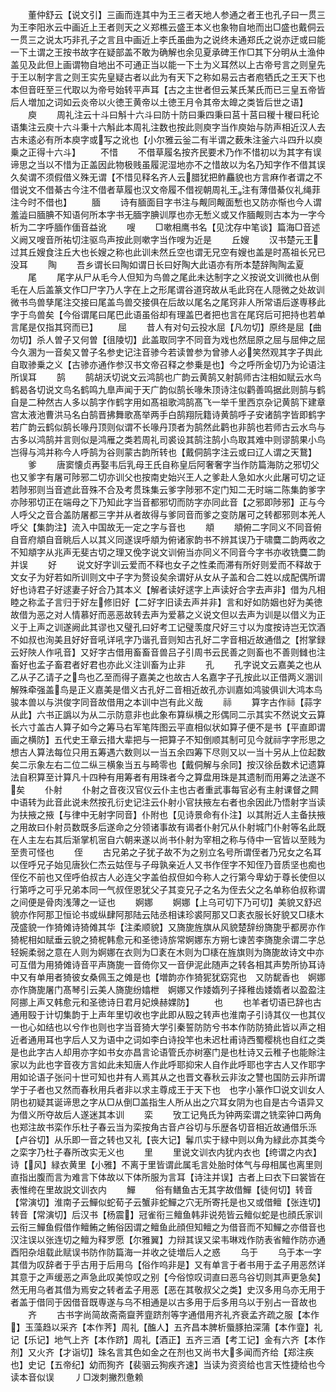 <!-- { "loadSidebar": true } -->
　　董仲舒云【说文引】三画而连其中为王三者天地人参通之者王也孔子曰一贯三为王李阳氷云中画近上王者则天之义郑樵云盛王本义也象物自地而出□盛也戴侗云一贯三之说太巧非孔子之言且中画近上李氏虽曲为之说终未通郑氏之说亦迂或曰能一下土谓之王按书故字在疑部盖不敢为确解也余见夏承碑王作□其下分明从土渔仲盖见及此但上画谓物自地出不可通正当以能一下土为义耳然以上古帝号言之则皇先于王以制字言之则王实先皇疑古者以此为有天下之称如易云古者庖牺氏之王天下也本但音旺至三代取以为帝号始转平声耳【古之主世者但云某氏某氏而已三皇五帝皆后人増加之词如云炎帝以火徳王黄帝以土徳王月令其帝太皥之类皆后世之语】
　　庾
　　周礼注云十斗曰斛十六斗曰防十防曰秉四秉曰莒十莒曰稯十稯曰秅论语集注云庾十六斗秉十六斛此本周礼注数也按此则庾字当作庾始与防声相近汉人去古未逺必有所本庾字或写之讹也【小尔雅云釡二有半谓之薮朱注釜六斗四升以庾乗之正得十六斗】
　　不惜
　　不借草履名按齐民要术乃作不惜初以为其字有误谛思之当以不惜为正盖因此物极贱虽履泥湿地亦不之惜故以为名乃知字作不借其误久矣谓不须假借义殊无谓【不惜见释名齐人云腊犹把鲊麤貌也方言麻作者谓之不借说文不借綦古今注不借者草履也汉文帝履不借视朝周礼王注有薄借綦仪礼绳菲注今时不借也】
　　腼
　　诗有腼面目字书注与觍同觍面慙也又防亦惭也今人谓羞澁曰腼腆不知语何所本字书无腼字腆训厚也亦无慙义或又作腼觍则古本为一字今析为二字呼腼作偭音益讹
　　嗖
　　□嗽相鹰书名【见沈存中笔谈】篇海□音述义阙又嗖音所祐切注驱鸟声按此则嗽字当作嗖为近是
　　丘嫂
　　汉书楚元王过其丘嫂食注丘大也长嫂之称也此训未然丘空也谓无兄空有嫂也盖是时髙祖长兄已没耳
　　陶
　　吾乡谓长曰陶如谓日长曰好陶大此语亦有所本楚辞陶陶孟夏
　　尾
　　尾字从尸从毛今人但知为鸟兽之尾此未达制字之义按说文训微也从倒毛在人后盖篆文作□尸字乃人字在上之形尾谓谷道窍故从毛此窍在人隠微之处故训微书鸟兽孳尾注交接曰尾盖鸟兽交接俱在后故以尾名之尾窍非人所常语后遂専移此字于鸟兽矣【今俗谓尾曰尾巴此语虽俗却有理盖巴者把也言在尾窍后可把持也若单言尾是仅指其窍而已】
　　屈
　　昔人有对句云投水屈【凡勿切】原终是屈【曲勿切】杀人曽子又何曽【徂陵切】此盖取同字不同音为戏也然屈原之屈与屈伸之屈今久溷为一音矣又曽子名参史记注音骖今若读曽参为曾骖人必笑然观其字子舆此自取骖乗之义【古骖亦通作参汉书文帝召释之参乗是也】今之呼所金切乃为论语注所误耳
　　鹄
　　鹄胡沃切说文云鸿鹄也广韵云黄鹄又射鹄师古注相如赋云水鸟鹤曷各切说文鸟名鹤鸣九臯声闻于天广韵似鹄长喙朱顶诗注似鹳善鸣据此则鹄与鹤自是二种然古人多以鹄字作鹤字用如髙祖歌鸿鹄髙飞一举千里西京杂记黄鹄下建章宫太液池曹洪马名白鹄晋拂舞歌髙举两手白鹄翔阮籍诗黄鹄呼子安诸鹄字皆即鹤字若广韵云鹤似鹄长喙丹顶则似谓不长喙丹顶者为鹄然此鹳也非鹄也若师古云水鸟与古多以鸿鹄并言则似是鸿雁之类若周礼司裘设其鹄注鹄小鸟取其难中则谬鹄果小鸟岂得与鸿并称今人呼鹄为谷则蒙古韵所转也【戴侗鹄字注云或曰辽人谓之天鵞】
　　爹
　　唐窦懐贞再娶韦后乳母王氏自称皇后阿奢奢字当作防篇海防之邪切父也又爹字有屠可陟邪二切亦训父也按南史始兴王人之爹赴人急如水火此屠可切之证若陟邪则当音遮此音殊不合及考贯珠集云爹字陟邪不定门知二无时端二陈集韵爹字亦陟邪切正在端母之下乃知此字当音都邪切而防字亦同此音【之邪即陟邪】正与今人呼父之音合盖防屠都三字并从者故得与爹同音而爹之变防屠可之转都邪则本羌人呼父【集韵注】流入中国故无一定之字与音也
　　頫
　　頫俯二字同义不同音俯自音府頫自音眺后人以其义同遂误呼頫为俯诸家韵书不辨其误乃于啸麌二韵两收之不知頫字从兆声无斐古切之理又俛字说文训俯当亦同义不同音今字书亦收铣麌二韵并误
　　好
　　说文好字训云爱而不释也女子之性柔而滞有所好则爱而不释故于文女子为好若如所训则文中子字为赘设矣余谓好从女从子盖和合二姓以成配偶所谓好也诗君子好逑妻子好合乃其本义【解者读好逑字上声读好合字去声非】借为凡相睦之称孟子言归于好左修旧好【二好字旧读去声并非】言和好如防姻也好为美徳故借为恶之对人情慕好而恶恶故转去声为爱慕之义说文但以去声为训是以借义为正义于上声之训遂阙此其谬也又璧孔曰好考工记璧羡度尺好三寸以为度按诗岂无饮酒不如叔也洵美且好好音吼详吼字乃谐孔音则知古孔好二字音相近故通借之【拊掌録云好陜人作吼音】又好字古借用畜畜音兽吕子引周书云民善之则畜也不善则雠也注畜好也孟子畜君者好君也亦此义注训畜为止非
　　孔
　　孔字说文云嘉美之也从乙从子乙请子之鸟也乙至而得子嘉美之也故古人名嘉字子孔按此以正借两义溷训解殊牵强盖鸟是正义嘉美是借义古孔好二音相近故孔亦训嘉如鸿骏俱训大鸿本鸟骏本兽以与洪俊字同音故借用之本训中岂有此义哉
　　祘
　　算字古作祘【蒜字从此】六书正譌以为从二示防意非也此象布算纵横之形偶同二示其实不然说文云算长六寸盖古人算子如今之筹马右军笔阵图云平直相似状如算子便不是书【平直即谓画之横防】五代史王章云措大辈把与一把算子不知倒顺其制可见今就祘字字形思之想古人算法每位只用五筹遇六数则以一当五余四筹下尽则又以一当十另从上位起数矣二示象左右二位二纵三横象当五与畸零也【戴侗解与余同】按汉徐岳数术记遗算法自积算至计算凡十四种有用筹者有用珠者今之算盘用珠是其遗制而用筹之法遂不矣
　　仆射
　　仆射之音夜汉官仪云仆主也古者重武事每官必有主射课督之闗中语转为此音此说未然按孔衍史记注云仆射小官扶掖左右者也余因此乃悟射字当读为扶掖之掖【与律中无射字同音】仆附也【见诗景命有仆注】以其附近人主备扶掖之用故曰仆射员数既多后遂命之分领诸事故有谒者仆射冗从仆射城门仆射等名此既在人主左右其后渐掌机宻自六朝来遂以尚书仆射为宰相之称与侍中一官皆以至贱为至贵可怪也
　　侄
　　古兄弟之子犹子故不为之别立名号所谓侄者乃兄女之名耳以侄呼兄子始见唐狄仁杰云姑侄与子母孰亲近人又书作侄字不知侄乃音质坚也痴也侄仡不前也又侄呼伯叔古人必连父字盖伯叔但如今称人之行第今卑幼于尊长使但以行第呼之可乎兄弟本同一气叔侄恩犹父子其变兄子之名为侄去父之名单称伯叔称谓之间便是骨肉浅薄之一证也
　　婀娜
　　婀娜【上乌可切下乃可切】美貌又舒迟貌亦作阿那卫恒论书或纵肆阿那陆云陆丞相诔珍裘阿那又□袲衣服长好貌又□橠木茂盛貌一作猗傩诗猗傩其华【注柔顺貌】又旖旎旌旗从风貌楚辞纷旖旎乎都房亦作猗柅相如赋垂云貌之猗柅韩愈元和圣徳诗旂常婀娜东方朔七谏苦李旖旎余谓二字总轻婉柔弱之意在人则为婀娜在衣则为□袲在木则为□橠在旌旗则为旖旎故诗文中亦可互借为用猗傩诗音平声旖旎一音倚你又一音伊泥此随声之转各相其声势所协耳诗中又有单用者猗彼女桑佩玉之傩是也【増韵亦作猗狔犹窈窕也　又防馜香也　婀娜亦作旖旎屠门髙琴引云美人旖旎纷嬆枻　婀娜又作婑媠列子择稚齿婑媠者以盈盈注阿挪上声又韩愈元和圣徳诗日君月妃焕赫婐防】
　　也
　　也羊者切语已辞也古通用殹于计切集韵于上声年里切收也字此即从殹之转声也淮南子引诗其仪一也其仪一也心如结也以兮作也则也字当音猗大学引秦誓防防兮书本作防防猗此皆以声之相近者通用耳也字后人又为语中之词如李白诗投竿也未迟杜甫诗西蜀樱桃也自红之类是也此字古人却用亦字如书女亦昌言论语管氏亦树塞门是也杜诗又云稚子也能賖注家以为此也字音夜方言如此未知唐人作此呼耶抑宋人自作此呼耶也字古人又作耶字用如论语子张问十世可知也井有人焉其从之也晋文春秋云非汝之讐也国防云非所谓学于子者也又然而春秋用兵者非以求主尊成王于天下也　也字小篆作□说文训女人阴也初疑其诞谛思之字从□从倒□盖指生人所从出之穴耳女阴为也自是古今语异又为借义所夺故后人遂迷其本训
　　栾
　　攷工记鳬氏为钟两栾谓之铣栾钟口两角也郑注故书栾作乐杜子春云当为栾按角古音卢谷切与乐歴各切音相近故通借乐泺【卢谷切】从乐即一音之转也又礼【丧大记】鬊爪实于緑中则以角为緑此亦其类今之栾字乃杜子春所改实无义也
　　里
　　里说文训衣内犹内衣也【绔谓之内衣】诗【风】緑衣黄里【小雅】不离于里皆谓此属毛言处胎时体气与母相属也离里则直指出腹而言为难言下体故以下体所服为言耳【诗注并误】古者上曰衣下曰裳皆在表惟绔在里故説文训衣内
　　鱓
　　俗有鳝鱼古无其字故借鱓【徒何切】转音【常演切】淮南子云鱓似蛇荀子云蟹非蛇鱓之穴无所寄托是也又或借鳣【张连切】转音【常演切】后汉书【杨震】冠雀衔三鳣鱼韩非说苑皆云鳣似蛇是也顔氏家训云衔三鱓鱼假借作鳣鲔之鲔俗因谓之鳣鱼此顔但知鳣之为借音而不知鱓之亦借音也汉注误以张连切之鳣为释罗愿【尔雅翼】力辩其误又梁韦琳戏作防表省鳣作防亦通酉阳杂俎载此赋误书防作防篇海一并收之徒増后人之惑
　　乌于
　　乌于本一字其借为叹辞者于乎古用于后用乌【俗作呜非是】又有单言于者书用于孟子用恶然详其意于之声缓恶之声急此叹美惊叹之别【今俗惊叹词直曰恶乌谷切则其声更急矣】然无用乌者其借为焉安之转者孟子用恶【恶在其敬叔父之类】史汉多用乌亦无用于者盖于借同于因借音既専遂与乌不相通是以古多用于后多用乌以于别占一音故也
　　齐
　　古书字尚简故斋斋齍荠韲跻剂等字通借用齐礼齐衰孟齐疏之服【本作】玉藻趋以采齐【本作荠】周礼【醢人】五齐昌本脾析蜃豚拍深蒲【本作韲】礼记【乐记】地气上齐【本作跻】周礼【酒正】五齐三酒【考工记】金有六齐【本作剂】又火齐【才诣切】珠名言其色如金之在剂也又尚书大多闻而齐给【郑注疾也】史记【五帝纪】幼而狥齐【裴骃云狥疾齐速】当读为资资给也言天性捷给也今读本音似误
　　丿□泼刺撇烈惫赖
